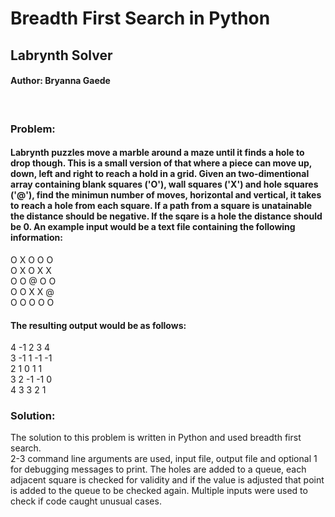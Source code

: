 # Breadth First Search in Python
## Labrynth Solver
#### Author: Bryanna Gaede
<br>

### Problem:

#### Labrynth puzzles move a marble around a maze until it finds a hole to drop though. This is a small version of that where a piece can move up, down, left and right to reach a hold in a grid. Given an two-dimentional array containing blank squares ('O'), wall squares ('X') and hole squares ('@'), find the minimun number of moves, horizontal and vertical, it takes to reach a hole from each square. If a path from a square is unatainable the distance should be negative. If the sqare is a hole the distance should be 0. An example input would be a text file containing the following information:

O X O O O <br>
O X O X X <br>
O O @ O O <br>
O O X X @ <br>
O O O O O <br>

#### The resulting output would be as follows:

4 -1 2 3 4 <br>
3 -1 1 -1 -1 <br>
2 1 0 1 1 <br>
3 2 -1 -1 0 <br>
4 3 3 2 1 <br>

### Solution:

The solution to this problem is written in Python and used breadth first search. <br>
2-3 command line arguments are used, input file, output file and optional 1 for debugging messages to print. The holes are added to a queue, each adjacent square is checked for validity and if the value is adjusted that point is added to the queue to be checked again. Multiple inputs were used to check if code caught unusual cases. 